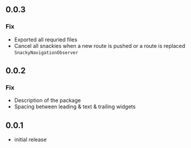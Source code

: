 ## 0.0.3

### Fix
- Exported all requried files
- Cancel all snackies when a new route is pushed or a route is replaced `SnackyNavigationObserver`

## 0.0.2

### Fix
- Description of the package
- Spacing between leading & text & trailing widgets

## 0.0.1

* initial release
